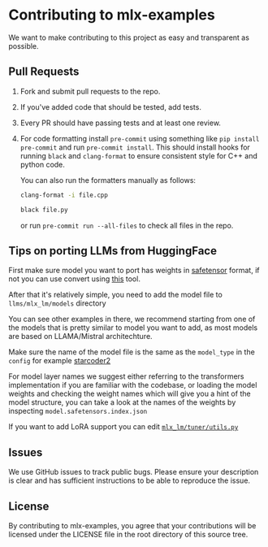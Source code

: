 # Contributing to mlx-examples

We want to make contributing to this project as easy and transparent as
possible.

## Pull Requests

1. Fork and submit pull requests to the repo. 
2. If you've added code that should be tested, add tests.
3. Every PR should have passing tests and at least one review. 
4. For code formatting install `pre-commit` using something like `pip install pre-commit` and run `pre-commit install`.
   This should install hooks for running `black` and `clang-format` to ensure
   consistent style for C++ and python code.
 
   You can also run the formatters manually as follows:
 
     ```bash
     clang-format -i file.cpp
     ```
 
     ```bash
     black file.py
     ```
 
   or run `pre-commit run --all-files` to check all files in the repo.

## Tips on porting LLMs from HuggingFace

First make sure model you want to port has weights in [safetensor](https://huggingface.co/docs/safetensors/index) format, if not you can use convert using [this](https://huggingface.co/spaces/safetensors/convert) tool.

After that it's relatively simple, you need to add the model file to `llms/mlx_lm/models` directory 

You can see other examples in there, we recommend starting from one of the models that is pretty similar to model you want to add, as most models are based on LLAMA/Mistral architechture.

Make sure the name of the model file is the same as the `model_type` in the `config` for example [starcoder2](https://huggingface.co/bigcode/starcoder2-7b/blob/main/config.json#L17) 

For model layer names we suggest either referring to the transformers implementation if you are familiar with the codebase, or loading the model weights and checking the weight names which will give you a hint of the model structure, you can take a look at the names of the weights by inspecting `model.safetensors.index.json`

If you want to add LoRA support you can edit [`mlx_lm/tuner/utils.py`](https://github.com/ml-explore/mlx-examples/blob/main/llms/mlx_lm/tuner/utils.py#L27-L60)

## Issues

We use GitHub issues to track public bugs. Please ensure your description is
clear and has sufficient instructions to be able to reproduce the issue.

## License

By contributing to mlx-examples, you agree that your contributions will be licensed
under the LICENSE file in the root directory of this source tree.
